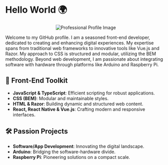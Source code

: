 # Hello World 🌍

<div align="center">

![Professional Profile Image](https://imgur.com/a/KUprfgY)

</div>

Welcome to my GitHub profile. I am a seasoned front-end developer, dedicated to creating and enhancing digital experiences. My expertise spans from traditional web frameworks to innovative tools like Vue.js and Razor. My approach to CSS is structured and modular, utilizing the BEM methodology. Beyond web development, I am passionate about integrating software with hardware through platforms like Arduino and Raspberry Pi.

## 🔧 Front-End Toolkit
- **JavaScript & TypeScript**: Efficient scripting for robust applications.
- **CSS (BEM)**: Modular and maintainable styles.
- **HTML & Razor**: Building dynamic and structured web content.
- **React, React Native & Vue.js**: Crafting modern and responsive interfaces.

## 🛠 Passion Projects
* **Software/App Development**: Innovating the digital landscape.
* **Arduino**: Bridging the software-hardware divide.
* **Raspberry Pi**: Pioneering solutions on a compact scale.

